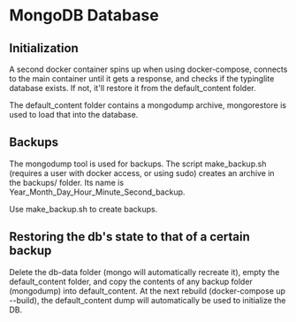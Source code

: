 # MongoDB Database

## Initialization
A second docker container spins up when using docker-compose, connects to the main container until it gets a response, and checks if the typinglite database exists.
If not, it'll restore it from the default_content folder.

The default_content folder contains a mongodump archive, mongorestore is used to load that into the database.

## Backups 
The mongodump tool is used for backups. The script make_backup.sh (requires a user with docker access, or using sudo) creates an archive in the backups/ folder. Its name is Year_Month_Day_Hour_Minute_Second_backup. 

Use make_backup.sh to create backups.

## Restoring the db's state to that of a certain backup
Delete the db-data folder (mongo will automatically recreate it), empty the default_content folder, and copy the contents of any backup folder (mongodump) into default_content. 
At the next rebuild (docker-compose up --build), the default_content dump will automatically be used to initialize the DB.

